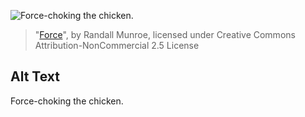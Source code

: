 ![Force-choking the chicken.](https://imgs.xkcd.com/comics/force.png)
> "[Force](https://xkcd.com/682/)", by Randall Munroe, licensed under Creative Commons Attribution-NonCommercial 2.5 License

## Alt Text
Force-choking the chicken.
